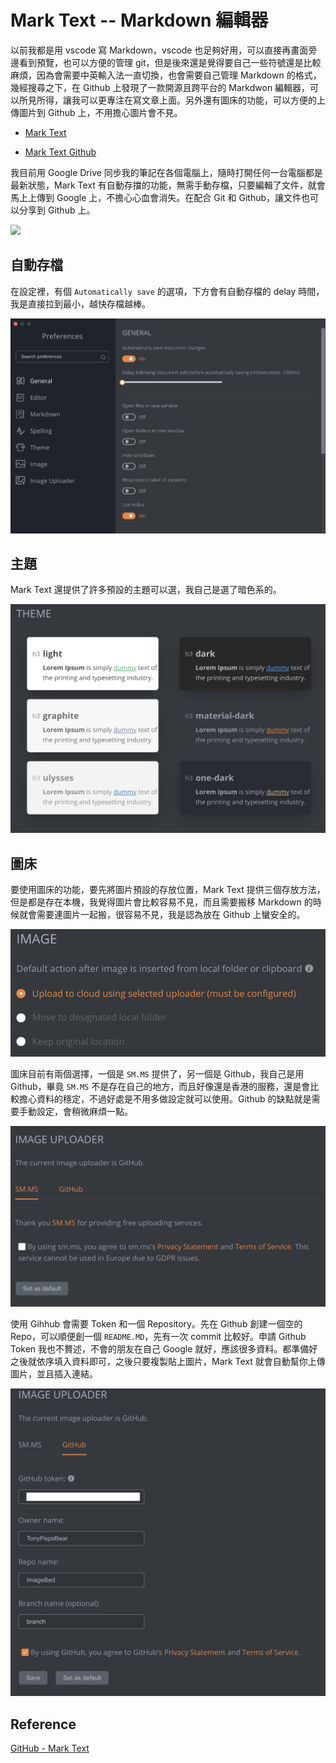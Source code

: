 # Mark Text -- Markdown 編輯器

以前我都是用 vscode 寫 Markdown，vscode 也足夠好用，可以直接再畫面旁邊看到預覽，也可以方便的管理 git，但是後來還是覺得要自己一些符號還是比較麻煩，因為會需要中英輸入法一直切換，也會需要自己管理 Markdown 的格式，幾經搜尋之下，在 Github 上發現了一款開源且跨平台的 Markdwon 編輯器，可以所見所得，讓我可以更專注在寫文章上面。另外還有圖床的功能，可以方便的上傳圖片到 Github 上，不用擔心圖片會不見。

- [Mark Text](https://marktext.app/)

- [Mark Text Github](https://github.com/marktext/marktext)

我目前用 Google Drive 同步我的筆記在各個電腦上，隨時打開任何一台電腦都是最新狀態，Mark Text 有自動存擋的功能，無需手動存檔，只要編輯了文件，就會馬上上傳到 Google 上，不擔心心血會消失。在配合 Git 和 Github，讓文件也可以分享到 Github 上。

![](https://github.com/marktext/marktext/raw/develop/docs/marktext.png?raw=true)

## 自動存檔

在設定裡，有個 `Automatically save` 的選項，下方會有自動存檔的 delay 時間，我是直接拉到最小，越快存檔越棒。

![截圖 2021-02-17 下午5.27.38.png](https://raw.githubusercontent.com/TonyPepeBear/ImageBed/main/2021/02/17-17-27-46-%E6%88%AA%E5%9C%96%202021-02-17%20%E4%B8%8B%E5%8D%885.27.38.png)

## 主題

Mark Text 還提供了許多預設的主題可以選，我自己是選了暗色系的。

![截圖 2021-02-17 下午5.29.41.png](https://raw.githubusercontent.com/TonyPepeBear/ImageBed/main/2021/02/17-17-29-46-%E6%88%AA%E5%9C%96%202021-02-17%20%E4%B8%8B%E5%8D%885.29.41.png)

## 圖床

要使用圖床的功能，要先將圖片預設的存放位置，Mark Text 提供三個存放方法，但是都是存在本機，我覺得圖片會比較容易不見，而且需要搬移 Markdown 的時候就會需要連圖片一起搬，很容易不見，我是認為放在 Github 上蠻安全的。

![截圖 2021-02-17 下午5.33.52.png](https://raw.githubusercontent.com/TonyPepeBear/ImageBed/main/2021/02/17-17-33-59-%E6%88%AA%E5%9C%96%202021-02-17%20%E4%B8%8B%E5%8D%885.33.52.png)

圖床目前有兩個選擇，一個是 `SM.MS` 提供了，另一個是 Github，我自己是用 Github，畢竟 `SM.MS` 不是存在自己的地方，而且好像還是香港的服務，還是會比較擔心資料的穩定，不過好處是不用多做設定就可以使用。Github 的缺點就是需要手動設定，會稍微麻煩一點。

![截圖 2021-02-17 下午5.37.04.png](https://raw.githubusercontent.com/TonyPepeBear/ImageBed/main/2021/02/17-17-37-07-%E6%88%AA%E5%9C%96%202021-02-17%20%E4%B8%8B%E5%8D%885.37.04.png)

使用 Gihhub 會需要 Token 和一個 Repository。先在 Github 創建一個空的 Repo，可以順便創一個 `README.MD`，先有一次 commit 比較好。申請 Github Token 我也不贅述，不會的朋友在自己 Google 就好，應該很多資料。都準備好之後就依序填入資料即可，之後只要複製貼上圖片，Mark Text 就會自動幫你上傳圖片，並且插入連結。

![  ](https://raw.githubusercontent.com/TonyPepeBear/ImageBed/main/2021/02/17-17-41-03-%E6%88%AA%E5%9C%96%202021-02-17%20%E4%B8%8B%E5%8D%885.40.21.png)

## Reference

[GitHub - Mark Text](https://github.com/marktext/marktext)
